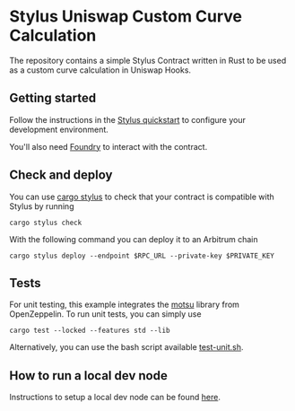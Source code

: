 # Stylus Uniswap Custom Curve Calculation

The repository contains a simple Stylus Contract written in Rust to be used as a custom curve calculation in Uniswap Hooks.

## Getting started

Follow the instructions in the [Stylus quickstart](https://docs.arbitrum.io/stylus/stylus-quickstart) to configure your development environment.

You'll also need [Foundry](https://github.com/foundry-rs/foundry) to interact with the contract.

## Check and deploy

You can use [cargo stylus](https://github.com/OffchainLabs/cargo-stylus) to check that your contract is compatible with Stylus by running

```shell
cargo stylus check
```

With the following command you can deploy it to an Arbitrum chain

```shell
cargo stylus deploy --endpoint $RPC_URL --private-key $PRIVATE_KEY
```

## Tests

For unit testing, this example integrates the [motsu](https://github.com/OpenZeppelin/rust-contracts-stylus/tree/main/lib/motsu) library from OpenZeppelin. To run unit tests, you can simply use

```shell
cargo test --locked --features std --lib
```

Alternatively, you can use the bash script available [test-unit.sh](/scripts/test-unit.sh).

## How to run a local dev node

Instructions to setup a local dev node can be found [here](https://docs.arbitrum.io/run-arbitrum-node/run-nitro-dev-node).
